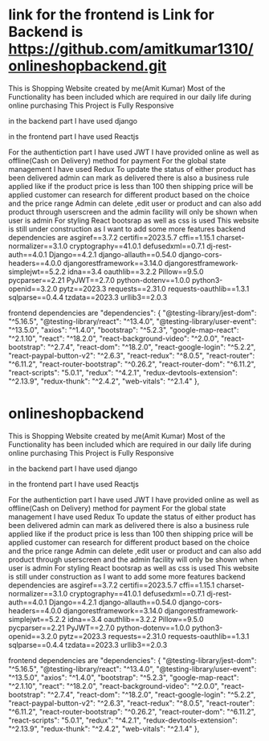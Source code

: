 # link for the frontend is Link for Backend is https://github.com/amitkumar1310/onlineshopbackend.git
This is Shopping Website created by me(Amit Kumar)
Most of the Functionality has been included which are required in our daily life during online purchasing This Project is Fully Responsive

in the backend part I have used django

in the frontend part I have used Reactjs

For the authentiction part I have used JWT
I have provided online as well as offline(Cash on Delivery) method for payment
For the global state management I have used Redux
To update the status of either product has been delivered admin can mark as delivered
there is also a business rule applied like if the product price is less than 100 then shipping price will be applied
customer can research for different product based on the choice and the price range
Admin can delete ,edit user or product and can also add product through userscreen and the admin facility will only be shown when user is admin
For styling React bootsrap as well as css is used
This website is still under construction as I want to add some more features
backend dependencies are ﻿asgiref==3.7.2 certifi==2023.5.7 cffi==1.15.1 charset-normalizer==3.1.0 cryptography==41.0.1 defusedxml==0.7.1 dj-rest-auth==4.0.1 Django==4.2.1 django-allauth==0.54.0 django-cors-headers==4.0.0 djangorestframework==3.14.0 djangorestframework-simplejwt==5.2.2 idna==3.4 oauthlib==3.2.2 Pillow==9.5.0 pycparser==2.21 PyJWT==2.7.0 python-dotenv==1.0.0 python3-openid==3.2.0 pytz==2023.3 requests==2.31.0 requests-oauthlib==1.3.1 sqlparse==0.4.4 tzdata==2023.3 urllib3==2.0.3

frontend dependencies are "dependencies": {
"@testing-library/jest-dom": "^5.16.5",
"@testing-library/react": "^13.4.0",
"@testing-library/user-event": "^13.5.0",
"axios": "^1.4.0",
"bootstrap": "^5.2.3",
"google-map-react": "^2.1.10",
"react": "^18.2.0",
"react-background-video": "^2.0.0",
"react-bootstrap": "^2.7.4",
"react-dom": "^18.2.0",
"react-google-login": "^5.2.2",
"react-paypal-button-v2": "^2.6.3",
"react-redux": "^8.0.5",
"react-router": "^6.11.2",
"react-router-bootstrap": "^0.26.2",
"react-router-dom": "^6.11.2",
"react-scripts": "5.0.1",
"redux": "^4.2.1",
"redux-devtools-extension": "^2.13.9",
"redux-thunk": "^2.4.2",
"web-vitals": "^2.1.4"
},
# onlineshopbackend
This is Shopping Website created by me(Amit Kumar)
Most of the Functionality has been included which are required in our daily life during online purchasing This Project is Fully Responsive

in the backend part I have used django

in the frontend part I have used Reactjs

For the authentiction part I have used JWT
I have provided online as well as offline(Cash on Delivery) method for payment
For the global state management I have used Redux
To update the status of either product has been delivered admin can mark as delivered
there is also a business rule applied like if the product price is less than 100 then shipping price will be applied
customer can research for different product based on the choice and the price range
Admin can delete ,edit user or product and can also add product through userscreen and the admin facility will only be shown when user is admin
For styling React bootsrap as well as css is used
This website is still under construction as I want to add some more features
backend dependencies are ﻿asgiref==3.7.2 certifi==2023.5.7 cffi==1.15.1 charset-normalizer==3.1.0 cryptography==41.0.1 defusedxml==0.7.1 dj-rest-auth==4.0.1 Django==4.2.1 django-allauth==0.54.0 django-cors-headers==4.0.0 djangorestframework==3.14.0 djangorestframework-simplejwt==5.2.2 idna==3.4 oauthlib==3.2.2 Pillow==9.5.0 pycparser==2.21 PyJWT==2.7.0 python-dotenv==1.0.0 python3-openid==3.2.0 pytz==2023.3 requests==2.31.0 requests-oauthlib==1.3.1 sqlparse==0.4.4 tzdata==2023.3 urllib3==2.0.3

frontend dependencies are "dependencies": {
"@testing-library/jest-dom": "^5.16.5",
"@testing-library/react": "^13.4.0",
"@testing-library/user-event": "^13.5.0",
"axios": "^1.4.0",
"bootstrap": "^5.2.3",
"google-map-react": "^2.1.10",
"react": "^18.2.0",
"react-background-video": "^2.0.0",
"react-bootstrap": "^2.7.4",
"react-dom": "^18.2.0",
"react-google-login": "^5.2.2",
"react-paypal-button-v2": "^2.6.3",
"react-redux": "^8.0.5",
"react-router": "^6.11.2",
"react-router-bootstrap": "^0.26.2",
"react-router-dom": "^6.11.2",
"react-scripts": "5.0.1",
"redux": "^4.2.1",
"redux-devtools-extension": "^2.13.9",
"redux-thunk": "^2.4.2",
"web-vitals": "^2.1.4"
},

